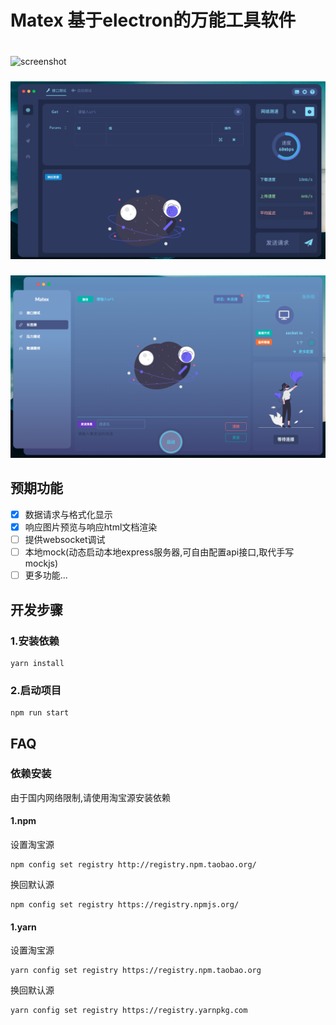 # Matex   基于electron的万能工具软件
#
![screenshot](https://raw.githubusercontent.com/ncuhome/Matex/master/test/screenshot/dev.png)
###
![screenshot](https://raw.githubusercontent.com/ncuhome/Matex/master/test/screenshot/screenshot.png)
###
![screenshot](https://raw.githubusercontent.com/ncuhome/Matex/master/test/screenshot/websocket.png)

## 预期功能

- [x] 数据请求与格式化显示
- [x] 响应图片预览与响应html文档渲染
- [ ] 提供websocket调试
- [ ] 本地mock(动态启动本地express服务器,可自由配置api接口,取代手写mockjs)
- [ ] 更多功能...

## 开发步骤

### 1.安装依赖

```shell
yarn install
```

### 2.启动项目

```shell
npm run start
```

## FAQ
### 依赖安装
 由于国内网络限制,请使用淘宝源安装依赖

#### 1.npm
设置淘宝源
```shell
npm config set registry http://registry.npm.taobao.org/
```
换回默认源
```shell
npm config set registry https://registry.npmjs.org/
```

#### 1.yarn
设置淘宝源
```shell
yarn config set registry https://registry.npm.taobao.org
```
换回默认源
```shell
yarn config set registry https://registry.yarnpkg.com
```

